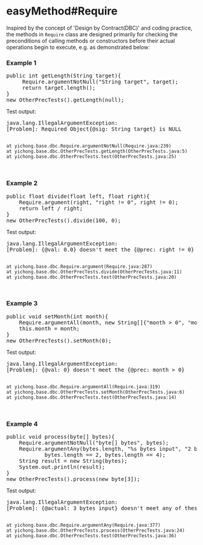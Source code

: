 <h1>easyMethod#Require</h1>

  Inspired by the concept of 'Design by Contract(DBC)' and coding practice, the methods in <code>Require</code> class are designed primarily for checking the preconditions of calling methods or constructors before their actual operations begin to execute, e.g. as demonstrated below:

<h3>Example 1</h3>
<pre>
public int getLength(String target){
     Require.argumentNotNull("String target", target);
     return target.length();
}
new OtherPrecTests().getLength(null);
</pre>
Test output:
<pre>
java.lang.IllegalArgumentException: 
[Problem]: Required Object{@sig: String target} is NULL

	at yichong.base.dbc.Require.argumentNotNull(Require.java:239)
	at yichong.base.dbc.OtherPrecTests.getLength(OtherPrecTests.java:5)
	at yichong.base.dbc.OtherPrecTests.test(OtherPrecTests.java:25)
</pre>
<h3>Example 2</h3>
<pre>
public float divide(float left, float right){
    Require.argument(right, "right != 0", right != 0);
    return left / right;
}
new OtherPrecTests().divide(100, 0);
</pre>
Test output:
<pre>
java.lang.IllegalArgumentException: 
[Problem]: {@val: 0.0} doesn't meet the {@prec: right != 0}

	at yichong.base.dbc.Require.argument(Require.java:287)
	at yichong.base.dbc.OtherPrecTests.divide(OtherPrecTests.java:11)
	at yichong.base.dbc.OtherPrecTests.test(OtherPrecTests.java:20)
</pre>
<h3>Example 3</h3>
<pre>
public void setMonth(int month){
    Require.argumentAll(month, new String[]{"month > 0", "month < 13"}, month > 0, month < 13);
    this.month = month;
}
new OtherPrecTests().setMonth(0);
</pre>
Test output:
<pre>
java.lang.IllegalArgumentException: 
[Problem]: {@val: 0} doesn't meet the {@prec: month > 0}

	at yichong.base.dbc.Require.argumentAll(Require.java:319)
	at yichong.base.dbc.OtherPrecTests.setMonth(OtherPrecTests.java:6)
	at yichong.base.dbc.OtherPrecTests.test(OtherPrecTests.java:14)
</pre>
<h3>Example 4</h3>
<pre>
public void process(byte[] bytes){
    Require.argumentNotNull("byte[] bytes", bytes);
    Require.argumentAny(bytes.length, "%s bytes input", "2 bytes or 4 bytes",
            bytes.length == 2, bytes.length == 4);
    String result = new String(bytes);
    System.out.println(result);
}
new OtherPrecTests().process(new byte[3]);
</pre>
Test output:
<pre>
java.lang.IllegalArgumentException: 
[Problem]: {@actual: 3 bytes input} doesn't meet any of these specified conditions{@prec: 2 bytes or 4 bytes}

	at yichong.base.dbc.Require.argumentAny(Require.java:377)
	at yichong.base.dbc.OtherPrecTests.process(OtherPrecTests.java:24)
	at yichong.base.dbc.OtherPrecTests.test(OtherPrecTests.java:36)

</pre>